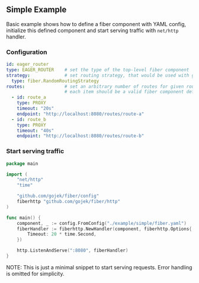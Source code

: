 ## Simple Example 

Basic example shows how to define a fiber component with YAML config,
initialize this defined component and start serving traffic with `net/http` handler.

### Configuration

```yaml
id: eager_router
type: EAGER_ROUTER    # set the type of the top-level fiber component
strategy:             # set routing strategy, that would be used with given router
  type: fiber.RandomRoutingStrategy 
routes:               # set an arbitrary number of routes for given router. 
                      # each item should be a valid fiber component definition 
  - id: route_a
    type: PROXY
    timeout: "20s"
    endpoint: "http://localhost:8080/routes/route-a"
  - id: route_b
    type: PROXY
    timeout: "40s"
    endpoint: "http://localhost:8080/routes/route-b"
```

### Start serving traffic

```go
package main

import (
    "net/http"
    "time"

    "github.com/gojek/fiber/config"
    fiberhttp "github.com/gojek/fiber/http"
)

func main() {
    component, _ := config.FromConfig("./example/simple/fiber.yaml")
    fiberHandler := fiberhttp.NewHandler(component, fiberhttp.Options{
        Timeout: 20 * time.Second,
    })

    http.ListenAndServe(":8080", fiberHandler)
}
```

NOTE: This is just a minimal snippet to start serving requests. 
Error handling is omitted for simplicity.